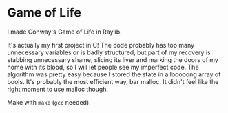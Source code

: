 # Game of Life

I made Conway's Game of Life in Raylib.

It's actually my first project in C! The code probably has too many unnecessary variables or is badly structured, but part of my recovery is stabbing unnecessary shame, slicing its liver and marking the doors of my home with its blood, so I will let people see my imperfect code. The algorithm was pretty easy because I stored the state in a looooong array of bools. It's probably the most efficient way, bar malloc. It didn't feel like the right moment to use malloc though.

Make with `make` (`gcc` needed).
